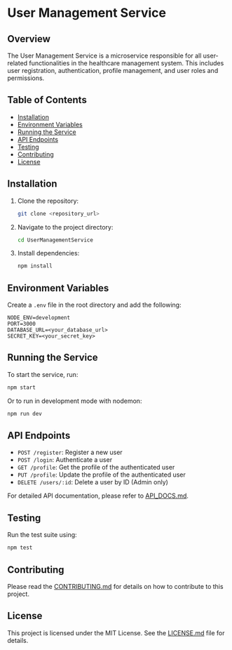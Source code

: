 
# User Management Service

## Overview

The User Management Service is a microservice responsible for all user-related functionalities in the healthcare management system. This includes user registration, authentication, profile management, and user roles and permissions.

## Table of Contents

- [Installation](#installation)
- [Environment Variables](#environment-variables)
- [Running the Service](#running-the-service)
- [API Endpoints](#api-endpoints)
- [Testing](#testing)
- [Contributing](#contributing)
- [License](#license)

## Installation

1. Clone the repository:
    ```bash
    git clone <repository_url>
    ```

2. Navigate to the project directory:
    ```bash
    cd UserManagementService
    ```

3. Install dependencies:
    ```bash
    npm install
    ```

## Environment Variables

Create a `.env` file in the root directory and add the following:

```
NODE_ENV=development
PORT=3000
DATABASE_URL=<your_database_url>
SECRET_KEY=<your_secret_key>
```

## Running the Service

To start the service, run:

```bash
npm start
```

Or to run in development mode with nodemon:

```bash
npm run dev
```

## API Endpoints

- `POST /register`: Register a new user
- `POST /login`: Authenticate a user
- `GET /profile`: Get the profile of the authenticated user
- `PUT /profile`: Update the profile of the authenticated user
- `DELETE /users/:id`: Delete a user by ID (Admin only)

For detailed API documentation, please refer to [API_DOCS.md](API_DOCS.md).

## Testing

Run the test suite using:

```bash
npm test
```

## Contributing

Please read the [CONTRIBUTING.md](CONTRIBUTING.md) for details on how to contribute to this project.

## License

This project is licensed under the MIT License. See the [LICENSE.md](LICENSE.md) file for details.
